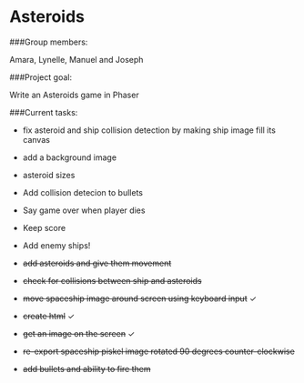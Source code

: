 # Asteroids

###Group members: 

Amara, Lynelle, Manuel and Joseph 

###Project goal:

Write an Asteroids game in Phaser

###Current tasks:

- fix asteroid and ship collision detection by making ship image fill its canvas
- add a background image
- asteroid sizes
- Add collision detecion to bullets
- Say game over when player dies
- Keep score
- Add enemy ships!

- ~~add asteroids and give them movement~~
- ~~check for collisions between ship and asteroids~~
- ~~move spaceship image around screen using keyboard input~~ ✓
- ~~create html~~ ✓
- ~~get an image on the screen~~ ✓
- ~~re-export spaceship piskel image rotated 90 degrees counter-clockwise~~
- ~~add bullets and ability to fire them~~
